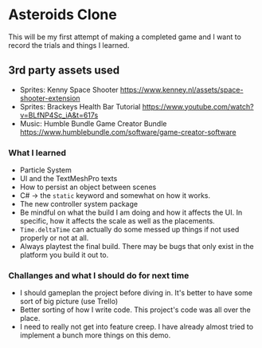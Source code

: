 # Asteroids Clone

This will be my first attempt of making a completed game and I want to record the trials and things I learned.

## 3rd party assets used
- Sprites: Kenny Space Shooter https://www.kenney.nl/assets/space-shooter-extension
- Sprites: Brackeys Health Bar Tutorial https://www.youtube.com/watch?v=BLfNP4Sc_iA&t=617s
- Music: Humble Bundle Game Creator Bundle https://www.humblebundle.com/software/game-creator-software


### What I learned
- Particle System
- UI and the TextMeshPro texts
- How to persist an object between scenes
- C# -> the ```static``` keyword and somewhat on how it works.
- The new controller system package
- Be mindful on what the build I am doing and how it affects the UI. In specific, how it affects the scale as well as the placements.
- ```Time.deltaTime``` can actually do some messed up things if not used properly or not at all.
- Always playtest the final build. There may be bugs that only exist in the platform you build it out to.

### Challanges and what I should do for next time
- I should gameplan the project before diving in. It's better to have some sort of big picture (use Trello)
- Better sorting of how I write code. This project's code was all over the place.
- I need to really not get into feature creep. I have already almost tried to implement a bunch more things on this demo.